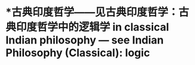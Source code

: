 # \*古典印度哲学——见古典印度哲学：古典印度哲学中的逻辑学 in classical Indian philosophy — see Indian Philosophy (Classical): logic
